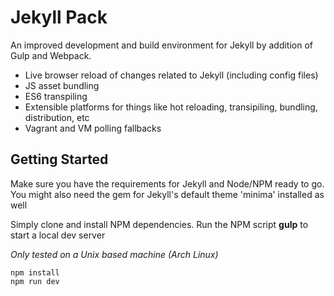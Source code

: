 # Jekyll Pack
An improved development and build environment for Jekyll by addition of Gulp and Webpack.

* Live browser reload of changes related to Jekyll (including config files)
* JS asset bundling
* ES6 transpiling
* Extensible platforms for things like hot reloading, transipiling, bundling, distribution, etc
* Vagrant and VM polling fallbacks

## Getting Started
Make sure you have the requirements for Jekyll and Node/NPM ready to go.
You might also need the gem for Jekyll's default theme 'minima' installed as well

Simply clone and install NPM dependencies.
Run the NPM script **gulp** to start a local dev server

_Only tested on a Unix based machine (Arch Linux)_

```
npm install
npm run dev
```
